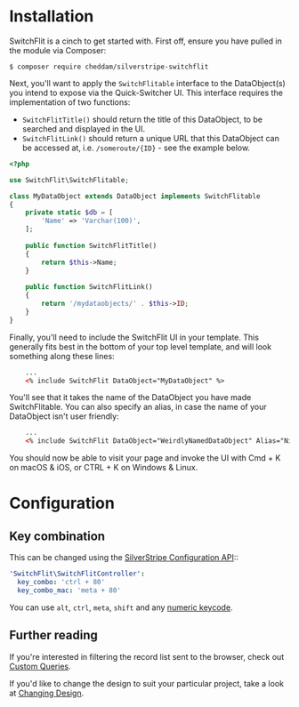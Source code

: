 # Installation

SwitchFlit is a cinch to get started with. First off, ensure you have pulled in the module via Composer:

`$ composer require cheddam/silverstripe-switchflit`

Next, you'll want to apply the `SwitchFlitable` interface to the DataObject(s) you intend to expose via the Quick-Switcher UI. This interface requires the implementation of two functions:

- `SwitchFlitTitle()` should return the title of this DataObject, to be searched and displayed in the UI.
- `SwitchFlitLink()` should return a unique URL that this DataObject can be accessed at, i.e. `/someroute/{ID}` - see the example below.

```php
<?php

use SwitchFlit\SwitchFlitable;

class MyDataObject extends DataObject implements SwitchFlitable
{
    private static $db = [
        'Name' => 'Varchar(100)',
    ];
    
    public function SwitchFlitTitle()
    {
        return $this->Name;
    }
    
    public function SwitchFlitLink()
    {
        return '/mydataobjects/' . $this->ID;
    }
}
```
    
Finally, you'll need to include the SwitchFlit UI in your template. This generally fits best in the bottom of your top level template, and will look something along these lines:

```html
    ...
    <% include SwitchFlit DataObject="MyDataObject" %>
```

You'll see that it takes the name of the DataObject you have made SwitchFlitable. You can also specify an alias, in case the name of your DataObject isn't user friendly:

```html
    ...
    <% include SwitchFlit DataObject="WeirdlyNamedDataObject" Alias="NiceName" %>
```

You should now be able to visit your page and invoke the UI with Cmd + K on macOS & iOS, or CTRL + K on Windows & Linux.

# Configuration

## Key combination

This can be changed using the [SilverStripe Configuration API](https://docs.silverstripe.org/en/3.4/developer_guides/configuration/configuration/)::

```yaml
'SwitchFlit\SwitchFlitController':
  key_combo: 'ctrl + 80'
  key_combo_mac: 'meta + 80'
```

You can use `alt`, `ctrl`, `meta`, `shift` and any [numeric keycode](http://keycode.info/).

## Further reading

If you're interested in filtering the record list sent to the browser, check out [Custom Queries](custom-queries.md).

If you'd like to change the design to suit your particular project, take a look at [Changing Design](changing-design.md).
